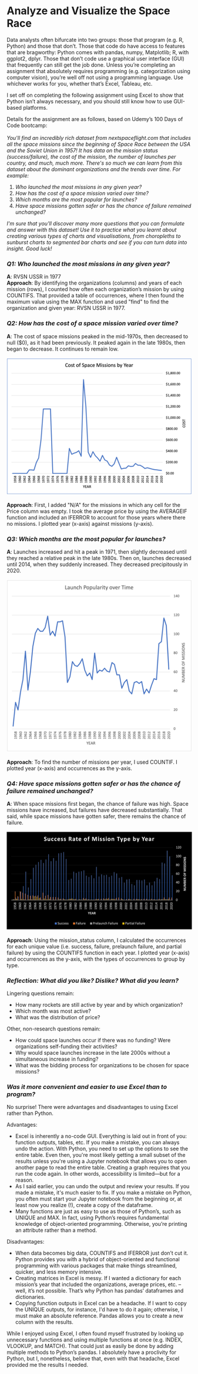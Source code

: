 # Analyze and Visualize the Space Race<br />

Data analysts often bifurcate into two groups: those that program (e.g. R, Python) and those that don’t. Those that code do have access to features that are bragworthy: Python comes with pandas, numpy, Matplotlib; R, with ggplot2, dplyr. Those that don’t code use a graphical user interface (GUI) that frequently can still get the job done. Unless you’re completing an assignment that absolutely requires programming (e.g. categorization using computer vision), you’re well off not using a programming language. Use whichever works for you, whether that’s Excel, Tableau, etc.<br />

I set off on completing the following assignment using Excel to show that Python isn’t always necessary, and you should still know how to use GUI-based platforms.<br />

Details for the assignment are as follows, based on Udemy’s 100 Days of Code bootcamp:<br /><br />
  *You'll find an incredibly rich dataset from nextspaceflight.com that includes all the space missions since the beginning of Space Race between the USA and the Soviet Union in 1957! It has data on the mission status (success/failure), the cost of the mission, the number of launches per country, and much, much more. There's so much we can learn from this dataset about the dominant organizations and the trends over time. For example:*
<ol>
  <li><i>Who launched the most missions in any given year?</i></li>
  <li><i>How has the cost of a space mission varied over time?</i></li>
  <li><i>Which months are the most popular for launches?</i></li>
  <li><i>Have space missions gotten safer or has the chance of failure remained unchanged?</i></li>
</ol>

  *I'm sure that you'll discover many more questions that you can formulate and answer with this dataset! Use it to practice what you learnt about creating various types of charts and visualisations, from choropleths to sunburst charts to segmented bar charts and see if you can turn data into insight. Good luck!*<br />

### *Q1: Who launched the most missions in any given year?*

**A**: RVSN USSR in 1977<br />
**Approach**: By identifying the organizations (columns) and years of each mission (rows), I counted how often each organization’s mission by using COUNTIFS. That provided a table of occurrences, where I then found the maximum value using the MAX function and used "find" to find the organization and given year: RVSN USSR in 1977.

### *Q2: How has the cost of a space mission varied over time?*

**A**: The cost of space missions peaked in the mid-1970s, then decreased to null ($0), as it had been previously. It peaked again in the late 1980s, then began to decrease. It continues to remain low.<br /><br />![Cost of Space Missions Per Year](https://github.com/add0794/space_race/blob/5e87d8f73edd8a67a13af8e9a45b8779fc4a8ce0/Cost%20of%20Space%20Missions%20Per%20Year.png)<br /><br />
**Approach**: First, I added "N/A" for the missions in which any cell for the Price column was empty. I took the average price by using the AVERAGEIF function and included an IFERROR to account for those years where there no missions. I plotted year (x-axis) against missions (y-axis).

### *Q3: Which months are the most popular for launches?*

**A**: Launches increased and hit a peak in 1971, then slightly decreased until they reached a relative peak in the late 1980s. Then on, launches decreased until 2014, when they suddenly increased. They decreased precipitously in 2020.<br /><br />
![Launch Popularity over Time](https://github.com/add0794/space_race/blob/5e87d8f73edd8a67a13af8e9a45b8779fc4a8ce0/Launch%20Popularity%20over%20Time.png)
<br /><br />
**Approach**: To find the number of missions per year, I used COUNTIF. I plotted year (x-axis) and occurrences as the y-axis.

### *Q4: Have space missions gotten safer or has the chance of failure remained unchanged?*

**A**: When space missions first began, the chance of failure was high. Space missions have increased, but failures have decreased substantially. That said, while space missions have gotten safer, there remains the chance of failure.<br /><br />
![Success Rate of Mission Type by Year.](https://github.com/add0794/space_race/blob/5e87d8f73edd8a67a13af8e9a45b8779fc4a8ce0/Success%20Rate%20of%20Mission%20Type%20by%20Year.png)
<br /><br />
**Approach**: Using the mission_status column, I calculated the occurrences for each unique value (i.e. success, failure, prelaunch failure, and partial failure) by using the COUNTIFS function in each year. I plotted year (x-axis) and occurrences as the y-axis, with the types of occurrences to group by type.

### *Reflection: What did you like? Dislike? What did you learn?*

Lingering questions remain:

- How many rockets are still active by year and by which organization?
-	Which month was most active?
-	What was the distribution of price?

Other, non-research questions remain:

-	How could space launches occur if there was no funding? Were organizations self-funding their activities?
-	Why would space launches increase in the late 2000s without a simultaneous increase in funding?
-	What was the bidding process for organizations to be chosen for space missions?

### *Was it more convenient and easier to use Excel than to program?*

No surprise! There were advantages and disadvantages to using Excel rather than Python.

Advantages:

- Excel is inherently a no-code GUI. Everything is laid out in front of you: function outputs, tables, etc. If you make a mistake, you can always undo the action. With Python, you need to set up the options to see the entire table. Even then, you're most likely getting a small subset of the results unless you're using a Jupyter notebook that allows you to open another page to read the entire table. Creating a graph requires that you run the code again. In other words, accessibility is limited—but for a reason.
-	As I said earlier, you can undo the output and review your results. If you made a mistake, it's much easier to fix. If you make a mistake on Python, you often must start your Jupyter notebook from the beginning or, at least now you realize (!), create a copy of the dataframe.
-	Many functions are just as easy to use as those of Python’s, such as UNIQUE and MAX. In fact, using Python’s requires fundamental knowledge of object-oriented programming. Otherwise, you’re printing an attribute rather than a method.

Disadvantages:

-	When data becomes big data, COUNTIFS and IFERROR just don’t cut it. Python provides you with a hybrid of object-oriented and functional programming with various packages that make things streamlined, quicker, and less memory intensive.
-	Creating matrices in Excel is messy. If I wanted a dictionary for each mission’s year that included the organizations, average prices, etc. – well, it’s not possible. That’s why Python has pandas’ dataframes and dictionaries.
-	Copying function outputs in Excel can be a headache. If I want to copy the UNIQUE outputs, for instance, I'd have to do it again; otherwise, I must make an absolute reference. Pandas allows you to create a new column with the results.

While I enjoyed using Excel, I often found myself frustrated by looking up unnecessary functions and using multiple functions at once (e.g. INDEX, VLOOKUP, and MATCH). That could just as easily be done by adding multiple methods to Python’s pandas. I absolutely have a proclivity for Python, but I, nonetheless, believe that, even with that headache, Excel provided me the results I needed.
